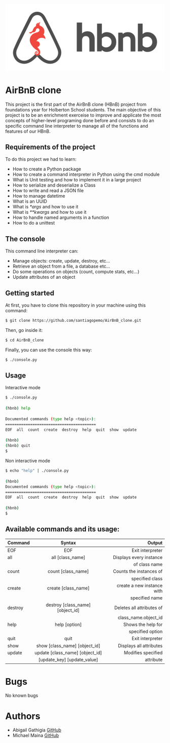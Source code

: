 ![hbnb](https://github.com/Gatwan/AirBnB_clone/blob/master/.img_dir/hbnb.png)

# AirBnB clone
This project is the first part of the AirBnB clone (HBnB) project
from foundations year for Holberton School students.
The main objective of this project is to be an enrichment exerceise
to improve and applicate the most concepts of higher-level programing
done before and consists to do an specific command line interpreter
to manage all of the functions and features of our HBnB.

## Requirements of the project
To do this project we had to learn:
* How to create a Python package
* How to create a command interpreter in Python using the cmd module
* What is Unit testing and how to implement it in a large project
* How to serialize and deserialize a Class
* How to write and read a JSON file
* How to manage datetime
* What is an UUID
* What is _*args_ and how to use it
* What is _**kwargs_ and how to use it
* How to handle named arguments in a function
* How to do a unittest

## The console
This command line interpreter can:

* Manage objects: create, update, destroy, etc...
* Retrieve an object from a file, a database etc...
* Do some operations on objects (count, compute stats, etc...)
* Update attributes of an object

## Getting started
At first, you have to clone this repository in your machine using this command:

```bash
$ git clone https://github.com/santiagopemo/AirBnB_clone.git
```

Then, go inside it:
```bash
$ cd AirBnB_clone
```

Finally, you can use the console this way:
```bash
$ ./console.py
```

## Usage
Interactive mode
```bash
$ ./console.py

(hbnb) help

Documented commands (type help <topic>):
========================================
EOF  all  count  create  destroy  help  quit  show  update

(hbnb)
(hbnb) quit
$
```

Non interactive mode
```bash
$ echo "help" | ./console.py

(hbnb)
Documented commands (type help <topic>):
========================================
EOF  all  count  create  destroy  help  quit  show  update

(hbnb)
$
```

## Available commands and its usage:

| Command       |              Syntax                       |     Output                |
| :------------ | :---------------------------------------: | ------------------------: |
| EOF           | EOF                                       | Exit interpreter          |
| all           | all [class_name]                          | Displays every instance   |
|               |                                           | of class name             |
| count         | count [class_name]                        | Counts the instances of   |
|               |                                           | specified class           |
| create        | create [class_name]                       | create a new instance with|
|               |                                           | specified name            |
| destroy       | destroy [class_name] [object_id]          | Deletes all attributes of |
|               |                                           | class_name.object_id      |
| help          | help [option]                             | Shows the help for        |
|               |                                           | specified option          |
| quit          | quit                                      | Exit interpreter          |
| show          | show [class_name] [object_id]             | Displays all attributes   |
| update        | update [class_name] [object_id]           | Modifies specified        |
|               | [update_key] [update_value]               | attribute                 |

# Bugs
No known bugs

# Authors
* Abigail Gathigia [GitHub](https://github.com/Gatwan)
* Michael Maina [GitHub](https://github.com/Michael-Maina)
